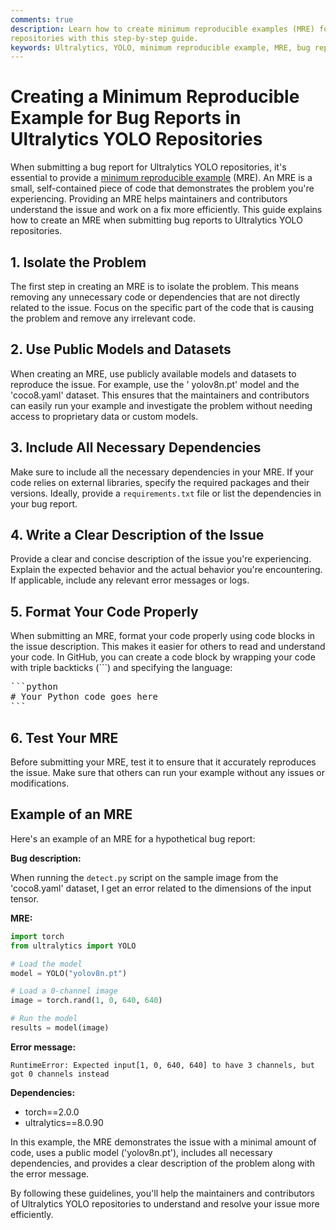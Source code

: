 ```yaml
---
comments: true
description: Learn how to create minimum reproducible examples (MRE) for efficient bug reporting in Ultralytics YOLO
repositories with this step-by-step guide.
keywords: Ultralytics, YOLO, minimum reproducible example, MRE, bug reports, guide, dependencies, code, troubleshooting
---
```


# Creating a Minimum Reproducible Example for Bug Reports in Ultralytics YOLO Repositories

When submitting a bug report for Ultralytics YOLO repositories, it's essential to provide
a [minimum reproducible example](https://docs.ultralytics.com/help/minimum_reproducible_example/) (MRE). An MRE is a
small, self-contained piece of code that demonstrates the problem you're experiencing. Providing an MRE helps
maintainers and contributors understand the issue and work on a fix more efficiently. This guide explains how to create
an MRE when submitting bug reports to Ultralytics YOLO repositories.

## 1. Isolate the Problem

The first step in creating an MRE is to isolate the problem. This means removing any unnecessary code or dependencies
that are not directly related to the issue. Focus on the specific part of the code that is causing the problem and
remove any irrelevant code.

## 2. Use Public Models and Datasets

When creating an MRE, use publicly available models and datasets to reproduce the issue. For example, use the '
yolov8n.pt' model and the 'coco8.yaml' dataset. This ensures that the maintainers and contributors can easily run your
example and investigate the problem without needing access to proprietary data or custom models.

## 3. Include All Necessary Dependencies

Make sure to include all the necessary dependencies in your MRE. If your code relies on external libraries, specify the
required packages and their versions. Ideally, provide a `requirements.txt` file or list the dependencies in your bug
report.

## 4. Write a Clear Description of the Issue

Provide a clear and concise description of the issue you're experiencing. Explain the expected behavior and the actual
behavior you're encountering. If applicable, include any relevant error messages or logs.

## 5. Format Your Code Properly

When submitting an MRE, format your code properly using code blocks in the issue description. This makes it easier for
others to read and understand your code. In GitHub, you can create a code block by wrapping your code with triple
backticks (\```) and specifying the language:

<pre>
```python
# Your Python code goes here
```
</pre>

## 6. Test Your MRE

Before submitting your MRE, test it to ensure that it accurately reproduces the issue. Make sure that others can run
your example without any issues or modifications.

## Example of an MRE

Here's an example of an MRE for a hypothetical bug report:

**Bug description:**

When running the `detect.py` script on the sample image from the 'coco8.yaml' dataset, I get an error related to the
dimensions of the input tensor.

**MRE:**

```python
import torch
from ultralytics import YOLO

# Load the model
model = YOLO("yolov8n.pt")

# Load a 0-channel image
image = torch.rand(1, 0, 640, 640)

# Run the model
results = model(image)
```

**Error message:**

```
RuntimeError: Expected input[1, 0, 640, 640] to have 3 channels, but got 0 channels instead
```

**Dependencies:**

- torch==2.0.0
- ultralytics==8.0.90

In this example, the MRE demonstrates the issue with a minimal amount of code, uses a public model ('yolov8n.pt'),
includes all necessary dependencies, and provides a clear description of the problem along with the error message.

By following these guidelines, you'll help the maintainers and contributors of Ultralytics YOLO repositories to
understand and resolve your issue more efficiently.
